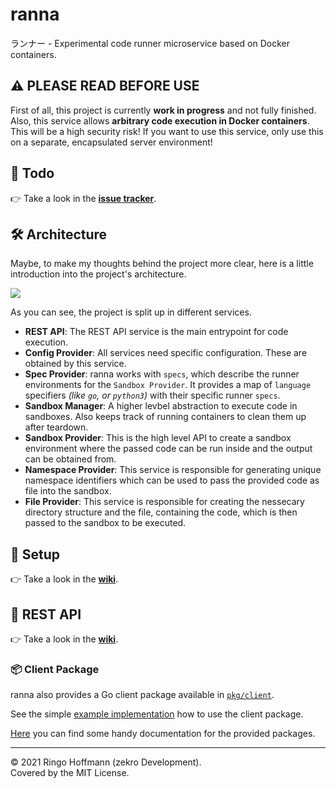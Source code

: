 # ranna

ランナー - Experimental code runner microservice based on Docker containers.

## ⚠ PLEASE READ BEFORE USE

First of all, this project is currently **work in progress** and not fully finished.  
Also, this service allows **arbitrary code execution in Docker containers**. This will be a high security risk! If you want to use this service, only use this on a separate, encapsulated server environment!

## 📃 Todo

👉 Take a look in the [**issue tracker**](https://github.com/ranna-go/ranna/issues).

## 🛠 Architecture

Maybe, to make my thoughts behind the project more clear, here is a little introduction into the project's architecture.

![](https://i.imgur.com/lW0CNPe.png)

As you can see, the project is split up in different services.

- **REST API**: The REST API service is the main entrypoint for code execution.
- **Config Provider**: All services need specific configuration. These are obtained by this service.
- **Spec Provider**: ranna works with `specs`, which describe the runner environments for the `Sandbox Provider`. It provides a map of `language` specifiers *(like `go`, or `python3`)* with their specific runner `specs`.
- **Sandbox Manager**: A higher levbel abstraction to execute code in sandboxes. Also keeps track of running containers to clean them up after teardown.
- **Sandbox Provider**: This is the high level API to create a sandbox environment where the passed code can be run inside and the output can be obtained from.
- **Namespace Provider**: This service is responsible for generating unique namespace identifiers which can be used to pass the provided code as file into the sandbox.
- **File Provider**: This service is responsible for creating the nessecary directory structure and the file, containing the code, which is then passed to the sandbox to be executed.

## 🚀 Setup

👉 Take a look in the [**wiki**](https://github.com/ranna-go/ranna/wiki/%F0%9F%9A%80-Setup).

## 📡 REST API

👉 Take a look in the [**wiki**](https://github.com/ranna-go/ranna/wiki/%F0%9F%93%A1-API).

### 📦 Client Package

ranna also provides a Go client package available in [`pkg/client`](https://github.com/ranna-go/ranna/tree/master/pkg/client).

See the simple [example implementation](https://github.com/ranna-go/ranna/blob/master/examples/client/main.go) how to use the client package.

[Here](https://pkg.go.dev/github.com/ranna-go/ranna#section-directories) you can find some handy documentation for the provided packages.

---

© 2021 Ringo Hoffmann (zekro Development).  
Covered by the MIT License.